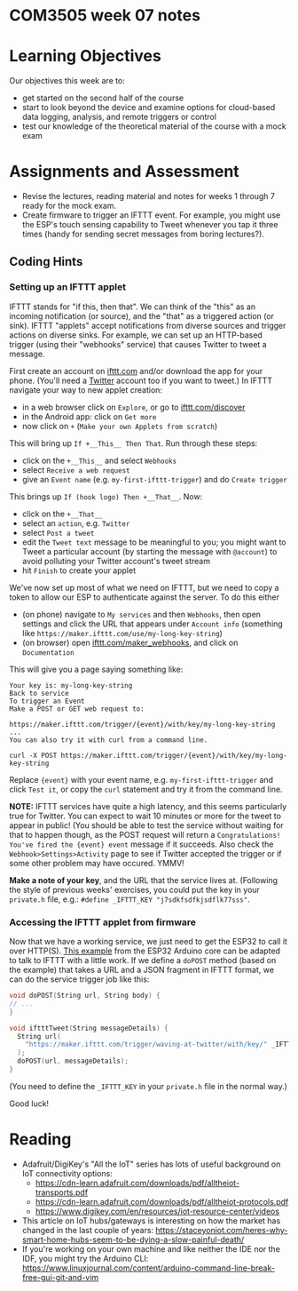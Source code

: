 COM3505 week 07 notes
===

# Learning Objectives

Our objectives this week are to:

- get started on the second half of the course
- start to look beyond the device and examine options for cloud-based data
  logging, analysis, and remote triggers or control
- test our knowledge of the theoretical material of the course with a mock
  exam


# Assignments and Assessment

- Revise the lectures, reading material and notes for weeks 1 through 7 ready
  for the mock exam.
- Create firmware to trigger an IFTTT event. For example, you might use the
  ESP's touch sensing capability to Tweet whenever you tap it three times
  (handy for sending secret messages from boring lectures?).


## Coding Hints

### Setting up an IFTTT applet

IFTTT stands for "if this, then that". We can think of the "this" as an
incoming notification (or source), and the "that" as a triggered action (or
sink). IFTTT "applets" accept notifications from diverse sources and trigger
actions on diverse sinks. For example, we can set up an HTTP-based trigger
(using their "webhooks" service) that causes Twitter to tweet a message.

First create an account on [ifttt.com](https://ifttt.com) and/or download the
app for your phone. (You'll need a [Twitter](https://twitter.com) account too
if you want to tweet.) In IFTTT navigate your way to new applet creation:

- in a web browser click on `Explore`, or go to
  [ifttt.com/discover](https://ifttt.com/discover)
- in the Android app: click on `Get more`
- now click on `+` (`Make your own Applets from scratch`)

This will bring up `If +__This__ Then That`. Run through these steps:

- click on the `+__This__` and select `Webhooks`
- select `Receive a web request`
- give an `Event name` (e.g. `my-first-ifttt-trigger`) and do `Create trigger`

This brings up `If (hook logo) Then +__That__`. Now:

- click on the `+__That__`
- select an `action`, e.g. `Twitter`
- select `Post a tweet`
- edit the `Tweet text` message to be meaningful to you; you might want to
  Tweet a particular account (by starting the message with `@account`) to
  avoid polluting your Twitter account's tweet stream
- hit `Finish` to create your applet

We've now set up most of what we need on IFTTT, but we need to copy a token to
allow our ESP to authenticate against the server. To do this either

- (on phone) navigate to `My services` and then `Webhooks`, then open
  settings and click the URL that appears under `Account info` (something like
  `https://maker.ifttt.com/use/my-long-key-string`)
- (on browser) open
  [ifttt.com/maker_webhooks](https://ifttt.com/maker_webhooks), and click on
  `Documentation`

This will give you a page saying something like:

```
Your key is: my-long-key-string
Back to service
To trigger an Event
Make a POST or GET web request to:

https://maker.ifttt.com/trigger/{event}/with/key/my-long-key-string
...
You can also try it with curl from a command line.

curl -X POST https://maker.ifttt.com/trigger/{event}/with/key/my-long-key-string
```

Replace `{event}` with your event name, e.g. `my-first-ifttt-trigger` and
click `Test it`, or copy the `curl` statement and try it from the command
line.

**NOTE:** IFTTT services have quite a high latency, and this seems
particularly true for Twitter. You can expect to wait 10 minutes or more for
the tweet to appear in public! (You should be able to test the service without
waiting for that to happen though, as the POST request will return a
`Congratulations! You've fired the {event} event` message if it succeeds. Also
check the `Webhook>Settings>Activity` page to see if Twitter accepted the
trigger or if some other problem may have occured. YMMV!

**Make a note of your key**, and the URL that the service lives at. (Following
the style of previous weeks' exercises, you could put the key in your
`private.h` file, e.g.: `#define _IFTTT_KEY "j7sdkfsdfkjsdflk77sss"`.


### Accessing the IFTTT applet from firmware

Now that we have a working service, we just need to get the ESP32 to call it
over HTTP(S). [This
example](https://github.com/espressif/arduino-esp32/blob/master/libraries/HTTPClient/examples/BasicHttpsClient/BasicHttpsClient.ino)
from the ESP32 Arduino core can be adapted to talk to IFTTT with a little
work. If we define a `doPOST` method (based on the example) that takes a URL
and a JSON fragment in IFTTT format, we can do the service trigger job like
this:

```cpp
void doPOST(String url, String body) {
// ...
}

void iftttTweet(String messageDetails) {
  String url(
    "https://maker.ifttt.com/trigger/waving-at-twitter/with/key/" _IFTTT_KEY
  );
  doPOST(url, messageDetails);
}
```

(You need to define the `_IFTTT_KEY` in your `private.h` file in the normal
way.)

Good luck!


# Reading 

- Adafruit/DigiKey's "All the IoT" series has lots of useful background on IoT
  connectivity options:
  - https://cdn-learn.adafruit.com/downloads/pdf/alltheiot-transports.pdf
  - https://cdn-learn.adafruit.com/downloads/pdf/alltheiot-protocols.pdf
  - https://www.digikey.com/en/resources/iot-resource-center/videos
- This article on IoT hubs/gateways is interesting on how the market has
  changed in the last couple of years:
  https://staceyoniot.com/heres-why-smart-home-hubs-seem-to-be-dying-a-slow-painful-death/
- If you're working on your own machine and like neither the IDE nor the IDF,
  you might try the Arduino CLI:
  https://www.linuxjournal.com/content/arduino-command-line-break-free-gui-git-and-vim

